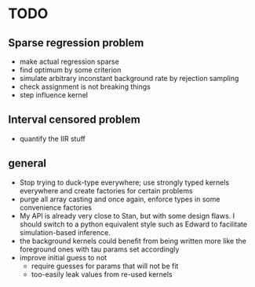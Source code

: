 # TODO

## Sparse regression problem

- make actual regression sparse
- find optimum by some criterion
- simulate arbitrary inconstant background rate by rejection sampling
- check assignment is not breaking things
- step influence kernel

## Interval censored problem

- quantify the IIR stuff


## general

- Stop trying to duck-type everywhere; use strongly typed kernels everywhere and create factories for certain problems
- purge all array casting and once again, enforce types in some convenience factories
- My API is already very close to Stan, but with some design flaws. I should switch to a python equivalent style such as Edward to facilitate simulation-based inference.
- the background kernels could benefit from being written more like the foreground ones with tau params set accordingly
- improve initial guess to not
  - require guesses for params that will not be fit
  - too-easily leak values from re-used kernels
